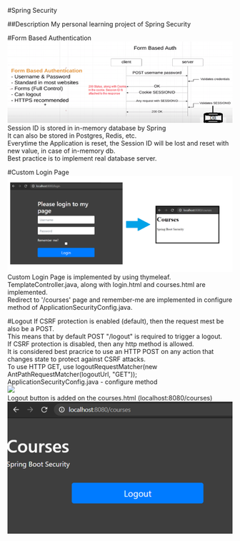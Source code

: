 #Spring Security

##Description
My personal learning project of Spring Security

#Form Based Authentication
![](diagram/Form-Based-Auth.png)  
Session ID is stored in in-memory database by Spring  
It can also be stored in Postgres, Redis, etc.  
Everytime the Application is reset, the Session ID will be lost and reset with new value, in case of in-memory db.  
Best practice is to implement real database server.  

#Custom Login Page 
![](diagram/custom-login.png)  
Custom Login Page is implemented by using thymeleaf.  
TemplateController.java, along with login.html and courses.html are implemented.  
Redirect to '/courses' page and remember-me are implemented in configure method of ApplicationSecurityConfig.java.  

#Logout
If CSRF protection is enabled (default), then the request mest be also be a POST.  
This means that by default POST "/logout" is required to trigger a logout.  
If CSRF protection is disabled, then any http method is allowed.  
It is considered best pracrice to use an HTTP POST on any action that changes state to protect against CSRF attacks.  
To use HTTP GET, use logoutRequestMatcher(new AntPathRequestMatcher(logoutUrl, "GET"));  
ApplicationSecurityConfig.java - configure method  
![](diagram/login-url.png)  
Logout button is added on the courses.html (localhost:8080/courses)  
![](diagram/logout-courses.png)  